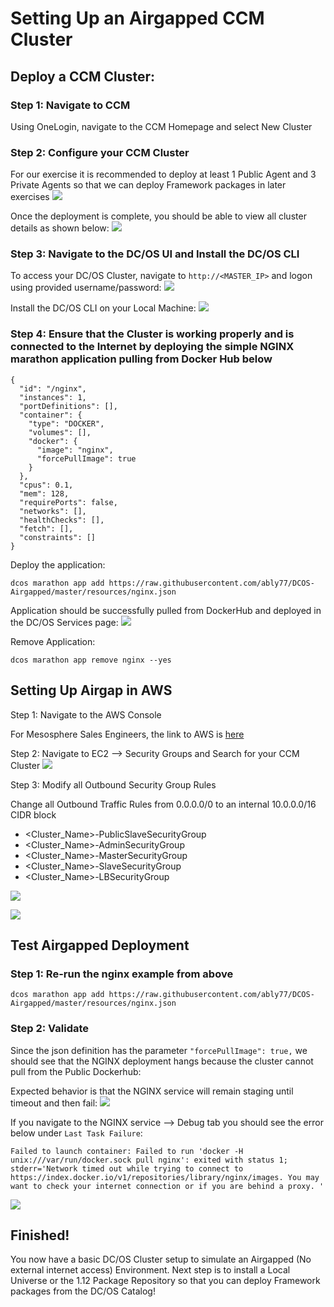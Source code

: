 # Setting Up an Airgapped CCM Cluster

## Deploy a CCM Cluster:

### Step 1: Navigate to CCM

Using OneLogin, navigate to the CCM Homepage and select New Cluster

### Step 2: Configure your CCM Cluster  

For our exercise it is recommended to deploy at least 1 Public Agent and 3 Private Agents so that we can deploy Framework packages in later exercises
![](https://github.com/ably77/DCOS-Airgapped/blob/master/resources/CCM-step2a.png) 

Once the deployment is complete, you should be able to view all cluster details as shown below:
![](https://github.com/ably77/DCOS-Airgapped/blob/master/resources/CCM-step2b.png)

### Step 3: Navigate to the DC/OS UI and Install the DC/OS CLI

To access your DC/OS Cluster, navigate to `http://<MASTER_IP>` and logon using provided username/password:
![](https://github.com/ably77/DCOS-Airgapped/blob/master/resources/CCM-step3a.png)

Install the DC/OS CLI on your Local Machine:
![](https://github.com/ably77/DCOS-Airgapped/blob/master/resources/CCM-step3b.png)

### Step 4: Ensure that the Cluster is working properly and is connected to the Internet by deploying the simple NGINX marathon application pulling from Docker Hub below

```
{
  "id": "/nginx",
  "instances": 1,
  "portDefinitions": [],
  "container": {
    "type": "DOCKER",
    "volumes": [],
    "docker": {
      "image": "nginx",
      "forcePullImage": true
    }
  },
  "cpus": 0.1,
  "mem": 128,
  "requirePorts": false,
  "networks": [],
  "healthChecks": [],
  "fetch": [],
  "constraints": []
}
```

Deploy the application:
```
dcos marathon app add https://raw.githubusercontent.com/ably77/DCOS-Airgapped/master/resources/nginx.json
```

Application should be successfully pulled from DockerHub and deployed in the DC/OS Services page:
![](https://github.com/ably77/DCOS-Airgapped/blob/master/resources/CCM-step4a.png)

Remove Application:
```
dcos marathon app remove nginx --yes
```

## Setting Up Airgap in AWS

Step 1: Navigate to the AWS Console

For Mesosphere Sales Engineers, the link to AWS is [here](https://aws.mesosphere.com/awsconsole)

Step 2: Navigate to EC2 --> Security Groups and Search for your CCM Cluster
![](https://github.com/ably77/DCOS-Airgapped/blob/master/resources/AWS-step2a.png)

Step 3: Modify all Outbound Security Group Rules

Change all Outbound Traffic Rules from 0.0.0.0/0 to an internal 10.0.0.0/16 CIDR block

- <Cluster_Name>-PublicSlaveSecurityGroup
- <Cluster_Name>-AdminSecurityGroup
- <Cluster_Name>-MasterSecurityGroup
- <Cluster_Name>-SlaveSecurityGroup
- <Cluster_Name>-LBSecurityGroup

![](https://github.com/ably77/DCOS-Airgapped/blob/master/resources/AWS-step3a.png)

![](https://github.com/ably77/DCOS-Airgapped/blob/master/resources/AWS-step3b.png)


## Test Airgapped Deployment

### Step 1: Re-run the nginx example from above

```
dcos marathon app add https://raw.githubusercontent.com/ably77/DCOS-Airgapped/master/resources/nginx.json
```

### Step 2: Validate
Since the json definition has the parameter `"forcePullImage": true,` we should see that the NGINX deployment hangs because the cluster cannot pull from the Public Dockerhub:

Expected behavior is that the NGINX service will remain staging until timeout and then fail:
![](https://github.com/ably77/DCOS-Airgapped/blob/master/resources/test-step2a.png)

If you navigate to the NGINX service --> Debug tab you should see the error below under `Last Task Failure`:
```
Failed to launch container: Failed to run 'docker -H unix:///var/run/docker.sock pull nginx': exited with status 1; stderr='Network timed out while trying to connect to https://index.docker.io/v1/repositories/library/nginx/images. You may want to check your internet connection or if you are behind a proxy. '
```

![](https://github.com/ably77/DCOS-Airgapped/blob/master/resources/test-step2b.png)

## Finished!

You now have a basic DC/OS Cluster setup to simulate an Airgapped (No external internet access) Environment. Next step is to install a Local Universe or the 1.12 Package Repository so that you can deploy Framework packages from the DC/OS Catalog!
